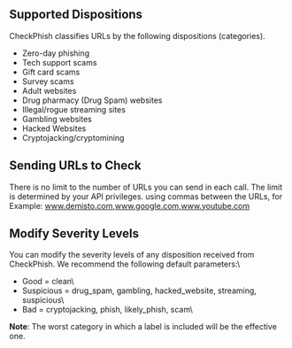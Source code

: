 ## Supported Dispositions
CheckPhish classifies URLs by the following dispositions (categories).
- Zero-day phishing
- Tech support scams
- Gift card scams
- Survey scams
- Adult websites
- Drug pharmacy (Drug Spam) websites
- Illegal/rogue streaming sites
- Gambling websites
- Hacked Websites
- Cryptojacking/cryptomining

## Sending URLs to Check
There is no limit to the number of URLs you can send in each call. The limit is determined by your API privileges. using commas between the URLs, 
for Example: www.demisto.com,www.google.com,www.youtube.com

## Modify Severity Levels
You can modify the severity levels of any disposition received from CheckPhish. We recommend the following default parameters:\
- Good = clean\
- Suspicious = drug_spam, gambling, hacked_website, streaming, suspicious\
- Bad = cryptojacking, phish, likely_phish, scam\

**Note**: The worst category in which a label is included will be the effective one. 
